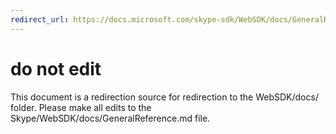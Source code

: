 ```yaml
---
redirect_url: https://docs.microsoft.com/skype-sdk/WebSDK/docs/GeneralReference
---
```

# do not edit
This document is a redirection source for redirection to the WebSDK/docs/ folder. Please make all edits to the Skype/WebSDK/docs/GeneralReference.md file.

